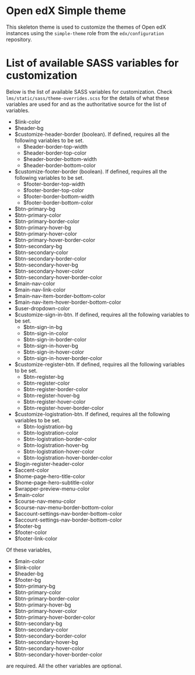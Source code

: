 # Open edX Simple theme

This skeleton theme is used to customize the themes of Open edX instances using the `simple-theme` role from the `edx/configuration` repository.

# List of available SASS variables for customization

Below is the list of available SASS variables for customization. Check `lms/static/sass/theme-overrides.scss` for the details of what these variables are used for and as the authoritative source for the list of variables.

* $link-color
* $header-bg
* $customize-header-border (boolean). If defined, requires all the following variables to be set.
  - $header-border-top-width
  - $header-border-top-color
  - $header-border-bottom-width
  - $header-border-bottom-color
* $customize-footer-border (boolean). If defined, requires all the following variables to be set.
  - $footer-border-top-width
  - $footer-border-top-color
  - $footer-border-bottom-width
  - $footer-border-bottom-color
* $btn-primary-bg
* $btn-primary-color
* $btn-primary-border-color
* $btn-primary-hover-bg
* $btn-primary-hover-color
* $btn-primary-hover-border-color
* $btn-secondary-bg
* $btn-secondary-color
* $btn-secondary-border-color
* $btn-secondary-hover-bg
* $btn-secondary-hover-color
* $btn-secondary-hover-border-color
* $main-nav-color
* $main-nav-link-color
* $main-nav-item-border-bottom-color
* $main-nav-item-hover-border-bottom-color
* $user-dropdown-color
* $customize-sign-in-btn. If defined, requires all the following variables to be set.
  - $btn-sign-in-bg
  - $btn-sign-in-color
  - $btn-sign-in-border-color
  - $btn-sign-in-hover-bg
  - $btn-sign-in-hover-color
  - $btn-sign-in-hover-border-color
* $customize-register-btn. If defined, requires all the following variables to be set.
  - $btn-register-bg
  - $btn-register-color
  - $btn-register-border-color
  - $btn-register-hover-bg
  - $btn-register-hover-color
  - $btn-register-hover-border-color
* $customize-logistration-btn. If defined, requires all the following variables to be set.
  - $btn-logistration-bg
  - $btn-logistration-color
  - $btn-logistration-border-color
  - $btn-logistration-hover-bg
  - $btn-logistration-hover-color
  - $btn-logistration-hover-border-color
* $login-register-header-color
* $accent-color
* $home-page-hero-title-color
* $home-page-hero-subtitle-color
* $wrapper-preview-menu-color
* $main-color
* $course-nav-menu-color
* $course-nav-menu-border-bottom-color
* $account-settings-nav-border-bottom-color
* $account-settings-nav-border-bottom-color
* $footer-bg
* $footer-color
* $footer-link-color

Of these variables,
* $main-color
* $link-color
* $header-bg
* $footer-bg
* $btn-primary-bg
* $btn-primary-color
* $btn-primary-border-color
* $btn-primary-hover-bg
* $btn-primary-hover-color
* $btn-primary-hover-border-color
* $btn-secondary-bg
* $btn-secondary-color
* $btn-secondary-border-color
* $btn-secondary-hover-bg
* $btn-secondary-hover-color
* $btn-secondary-hover-border-color

are required. All the other variables are optional.
